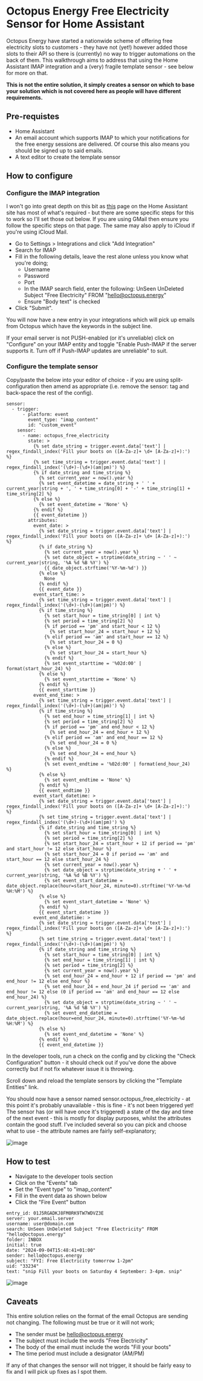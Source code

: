# Octopus Energy Free Electricity Sensor for Home Assistant
Octopus Energy have started a nationwide scheme of offering free electricity slots to customers - they have not (yet!) however added those slots to their API so there is (currently) no way to trigger automations on the back of them. This walkthrough aims to address that using the Home Assistant IMAP integration and a (very) fragile template sensor - see below for more on that.

**This is not the entire solution, it simply creates a sensor on which to base your solution which is not covered here as people will have different requirements.**

## Pre-requistes
* Home Assistant
* An email account which supports IMAP to which your notifications for the free energy sessions are delivered. Of course this also means you should be signed up to said emails.
* A text editor to create the template sensor

## How to configure

### Configure the IMAP integration

I won't go into great depth on this bit as [this](https://www.home-assistant.io/integrations/imap/) page on the Home Assistant site has most of what's required - but there are some specific steps for this to work so I'll set those out below. If you are using GMail then ensure you follow the specific steps on that page. The same may also apply to iCloud if you're using iCloud Mail.

* Go to Settings > Integrations and click "Add Integration"
* Search for IMAP
* Fill in the following details, leave the rest alone unless you know what you're doing;
  * Username
  * Password
  * Port
  * In the IMAP search field, enter the following: UnSeen UnDeleted Subject "Free Electricity" FROM "hello@octopus.energy"
  * Ensure "Body text" is checked
* Click "Submit".

You will now have a new entry in your integrations which will pick up emails from Octopus which have the keywords in the subject line.

If your email server is not PUSH-enabled (or it's unreliable) click on "Configure" on your IMAP entity and toggle "Enable Push-IMAP if the server supports it. Turn off if Push-IMAP updates are unreliable" to suit.

### Configure the template sensor
Copy/paste the below into your editor of choice - if you are using split-configuration then amend as appropriate (i.e. remove the sensor: tag and back-space the rest of the config).
```
sensor:
  - trigger:
      - platform: event
        event_type: "imap_content"
        id: "custom_event"
    sensor:
      - name: octopus_free_electricity
        state: >
          {% set date_string = trigger.event.data['text'] | regex_findall_index('Fill your boots on ([A-Za-z]+ \d+ [A-Za-z]+):') %}
          {% set time_string = trigger.event.data['text'] | regex_findall_index('(\d+)-(\d+)(am|pm)') %}
          {% if date_string and time_string %}
            {% set current_year = now().year %}
            {% set event_datetime = date_string + ' ' + current_year|string + ', ' + time_string[0] + '-' + time_string[1] + time_string[2] %}
          {% else %}
            {% set event_datetime = 'None' %}
          {% endif %}
          {{ event_datetime }}
        attributes:
          event_date: >
            {% set date_string = trigger.event.data['text'] | regex_findall_index('Fill your boots on ([A-Za-z]+ \d+ [A-Za-z]+):') %}        
            {% if date_string %}
              {% set current_year = now().year %}
              {% set date_object = strptime(date_string ~ ' ' ~ current_year|string, '%A %d %B %Y') %}
              {{ date_object.strftime('%Y-%m-%d') }}
            {% else %}
              None
            {% endif %}
            {{ event_date }}
          event_start_time: >
            {% set time_string = trigger.event.data['text'] | regex_findall_index('(\d+)-(\d+)(am|pm)') %}
            {% if time_string %}
              {% set start_hour = time_string[0] | int %}
              {% set period = time_string[2] %}
              {% if period == 'pm' and start_hour < 12 %}
                {% set start_hour_24 = start_hour + 12 %}
              {% elif period == 'am' and start_hour == 12 %}
                {% set start_hour_24 = 0 %}
              {% else %}
                {% set start_hour_24 = start_hour %}
              {% endif %}
              {% set event_starttime = '%02d:00' | format(start_hour_24) %}
            {% else %}
              {% set event_starttime = 'None' %}
            {% endif %}
            {{ event_starttime }}
          event_end_time: >
            {% set time_string = trigger.event.data['text'] | regex_findall_index('(\d+)-(\d+)(am|pm)') %}
            {% if time_string %}
              {% set end_hour = time_string[1] | int %}
              {% set period = time_string[2] %}
              {% if period == 'pm' and end_hour < 12 %}
                {% set end_hour_24 = end_hour + 12 %}
              {% elif period == 'am' and end_hour == 12 %}
                {% set end_hour_24 = 0 %}
              {% else %}
                {% set end_hour_24 = end_hour %}
              {% endif %}
              {% set event_endtime = '%02d:00' | format(end_hour_24) %}
            {% else %}
              {% set event_endtime = 'None' %}
            {% endif %}
            {{ event_endtime }}
          event_start_datetime: >
            {% set date_string = trigger.event.data['text'] | regex_findall_index('Fill your boots on ([A-Za-z]+ \d+ [A-Za-z]+):') %}
            {% set time_string = trigger.event.data['text'] | regex_findall_index('(\d+)-(\d+)(am|pm)') %}
            {% if date_string and time_string %}
              {% set start_hour = time_string[0] | int %}
              {% set period = time_string[2] %}
              {% set start_hour_24 = start_hour + 12 if period == 'pm' and start_hour != 12 else start_hour %}
              {% set start_hour_24 = 0 if period == 'am' and start_hour == 12 else start_hour_24 %}
              {% set current_year = now().year %}
              {% set date_object = strptime(date_string + ' ' + current_year|string, '%A %d %B %Y') %}
              {% set event_start_datetime = date_object.replace(hour=start_hour_24, minute=0).strftime('%Y-%m-%d %H:%M') %}
            {% else %}
              {% set event_start_datetime = 'None' %}
            {% endif %}
            {{ event_start_datetime }}
          event_end_datetime: >
            {% set date_string = trigger.event.data['text'] | regex_findall_index('Fill your boots on ([A-Za-z]+ \d+ [A-Za-z]+):') %}
            {% set time_string = trigger.event.data['text'] | regex_findall_index('(\d+)-(\d+)(am|pm)') %}
            {% if date_string and time_string %}
              {% set start_hour = time_string[0] | int %}
              {% set end_hour = time_string[1] | int %}
              {% set period = time_string[2] %}
              {% set current_year = now().year %}
              {% set end_hour_24 = end_hour + 12 if period == 'pm' and end_hour != 12 else end_hour %}
              {% set end_hour_24 = end_hour_24 if period == 'am' and end_hour != 12 else (0 if period == 'am' and end_hour == 12 else end_hour_24) %}
              {% set date_object = strptime(date_string ~ ' ' ~ current_year|string, '%A %d %B %Y') %}
              {% set event_end_datetime = date_object.replace(hour=end_hour_24, minute=0).strftime('%Y-%m-%d %H:%M') %}
            {% else %}
              {% set event_end_datetime = 'None' %}
            {% endif %}
            {{ event_end_datetime }}
```

In the developer tools, run a check on the config and by clicking the "Check Configuration" button - it should check out if you've done the above correctly but if not fix whatever issue it is throwing.

Scroll down and reload the template sensors by clicking the "Template Entities" link.

You should now have a sensor named sensor.octopus_free_electricity - at this point it's probably unavailable - this is fine - it's not been triggered yet! The sensor has (or will have once it's triggered) a state of the day and time of the next event - this is mostly for display purposes, whilst the attributes contain the good stuff. I've included several so you can pick and choose what to use - the attribute names are fairly self-explanatory;

![image](https://github.com/user-attachments/assets/23409a53-e5ae-42dd-b3a0-219d7ca52bd3)

## How to test

* Navigate to the developer tools section
* Click on the "Events" tab
* Set the "Event type" to "imap_content"
* Fill in the event data as shown below
* Click the "Fire Event" button

```
entry_id: 01J5RGADKJ8FM0RK9TW7WDVZ3E
server: your.email.server
username: user@domain.com
search: UnSeen UnDeleted Subject "Free Electricity" FROM "hello@octopus.energy"
folder: INBOX
initial: true
date: "2024-09-04T15:48:41+01:00"
sender: hello@octopus.energy
subject: "FYI: Free Electricity tomorrow 1-2pm"
uid: "33234"
text: "snip Fill your boots on Saturday 4 September: 3-4pm. snip"
```

![image](https://github.com/user-attachments/assets/16b39cc5-1b57-49e3-9542-6f068f3f9865)

## Caveats
This entire solution relies on the format of the email Octopus are sending not changing. The following must be true or it will not work;
* The sender must be hello@octopus.energy
* The subject must include the words "Free Electricity"
* The body of the email must include the words "Fill your boots"
* The time period must include a designator (AM/PM)

If any of that changes the sensor will not trigger, it should be fairly easy to fix and I will pick up fixes as I spot them.
